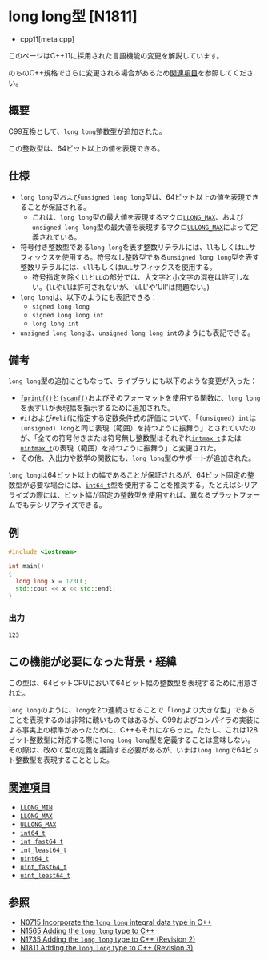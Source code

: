 # long long型 [N1811]
* cpp11[meta cpp]

<!-- start lang caution -->

このページはC++11に採用された言語機能の変更を解説しています。

のちのC++規格でさらに変更される場合があるため[関連項目](#relative-page)を参照してください。

<!-- last lang caution -->

## 概要
C99互換として、`long long`整数型が追加された。

この整数型は、64ビット以上の値を表現できる。


## 仕様
- `long long`型および`unsigned long long`型は、64ビット以上の値を表現できることが保証される。
    - これは、`long long`型の最大値を表現するマクロ[`LLONG_MAX`](/reference/climits/llong_max.md)、および`unsigned long long`型の最大値を表現するマクロ[`ULLONG_MAX`](/reference/climits/ullong_max.md)によって定義されている。
- 符号付き整数型である`long long`を表す整数リテラルには、`ll`もしくは`LL`サフィックスを使用する。符号なし整数型である`unsigned long long`型を表す整数リテラルには、`ull`もしくは`ULL`サフィックスを使用する。
    - 符号指定を除く`ll`と`LL`の部分では、大文字と小文字の混在は許可しない。(`lL`や`Ll`は許可されないが、'uLL'や'Ull'は問題ない。)
- `long long`は、以下のようにも表記できる：
    - `signed long long`
    - `signed long long int`
    - `long long int`
- `unsigned long long`は、`unsigned long long int`のようにも表記できる。


## 備考
`long long`型の追加にともなって、ライブラリにも以下のような変更が入った：

- [`fprintf()`](/reference/cstdio/fprintf.md.nolink)と[`fscanf()`](/reference/cstdio/fscanf.md.nolink)およびそのフォーマットを使用する関数に、`long long`を表す`ll`が表現幅を指示するために追加された。
- `#if`および`#elif`に指定する定数条件式の評価について、「`(unsigned) int`は`(unsigned) long`と同じ表現（範囲）を持つように振舞う」とされていたのが、「全ての符号付きまたは符号無し整数型はそれぞれ[`intmax_t`](/reference/cstdint/intmax_t.md)または[`uintmax_t`](/reference/cstdint/uintmax_t.md)の表現（範囲）を持つように振舞う」と変更された。
- その他、入出力や数学の関数にも、`long long`型のサポートが追加された。

`long long`は64ビット以上の幅であることが保証されるが、64ビット固定の整数型が必要な場合には、[`int64_t`](/reference/cstdint/int64_t.md)型を使用することを推奨する。たとえばシリアライズの際には、ビット幅が固定の整数型を使用すれば、異なるプラットフォームでもデシリアライズできる。


## 例
```cpp example
#include <iostream>

int main()
{
  long long x = 123LL;
  std::cout << x << std::endl;
}
```

### 出力
```
123
```

## この機能が必要になった背景・経緯
この型は、64ビットCPUにおいて64ビット幅の整数型を表現するために用意された。

`long long`のように、`long`を2つ連続させることで「`long`より大きな型」であることを表現するのは非常に醜いものではあるが、C99およびコンパイラの実装による事実上の標準があったために、C++もそれにならった。ただし、これは128ビット整数型に対応する際に`long long long`型を定義することは意味しない。その際は、改めて型の定義を議論する必要があるが、いまは`long long`で64ビット整数型を表現することとした。


## <a id="relative-page" href="#relative-page">関連項目</a>
- [`LLONG_MIN`](/reference/climits/llong_min.md)
- [`LLONG_MAX`](/reference/climits/llong_max.md)
- [`ULLONG_MAX`](/reference/climits/ullong_max.md)
- [`int64_t`](/reference/cstdint/int64_t.md)
- [`int_fast64_t`](/reference/cstdint/int_fast64_t.md)
- [`int_least64_t`](/reference/cstdint/int_least64_t.md)
- [`uint64_t`](/reference/cstdint/uint64_t.md)
- [`uint_fast64_t`](/reference/cstdint/uint_fast64_t.md)
- [`uint_least64_t`](/reference/cstdint/uint_least64_t.md)


## 参照
- [N0715 Incorporate the `long long` integral data type in C++](http://www.open-std.org/jtc1/sc22/wg21/docs/papers/1995/N0715.ps)
- [N1565 Adding the `long long` type to C++](http://www.open-std.org/jtc1/sc22/wg21/docs/papers/2004/n1565.pdf)
- [N1735 Adding the `long long` type to C++ (Revision 2)](http://www.open-std.org/jtc1/sc22/wg21/docs/papers/2004/n1735.pdf)
- [N1811 Adding the `long long` type to C++ (Revision 3)](http://www.open-std.org/jtc1/sc22/wg21/docs/papers/2005/n1811.pdf)